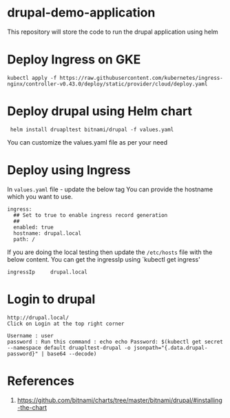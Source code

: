 # drupal-demo-application
This repository will store the code to run the drupal application using helm

# Deploy Ingress on GKE

```
kubectl apply -f https://raw.githubusercontent.com/kubernetes/ingress-nginx/controller-v0.43.0/deploy/static/provider/cloud/deploy.yaml

```

# Deploy drupal using Helm chart

```
 helm install druapltest bitnami/drupal -f values.yaml 

```
You can customize the values.yaml file as per your need

# Deploy using Ingress

In `values.yaml` file - update the below tag
You can provide the hostname which you want to use. 
```
ingress:
  ## Set to true to enable ingress record generation
  ##
  enabled: true
  hostname: drupal.local
  path: /

```

If you are doing the local testing then 
update the `/etc/hosts` file with the below content. You can get the ingressIp using `kubectl get ingress'

```
ingressIp     drupal.local
```
# Login to drupal

```
http://drupal.local/
Click on Login at the top right corner

Username : user
password : Run this command : echo echo Password: $(kubectl get secret --namespace default druapltest-drupal -o jsonpath="{.data.drupal-password}" | base64 --decode)
```

# References

1. https://github.com/bitnami/charts/tree/master/bitnami/drupal/#installing-the-chart
